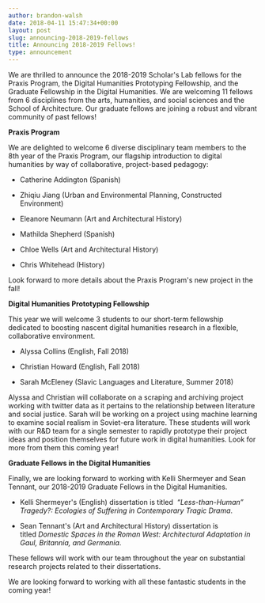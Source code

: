 ```yaml
---
author: brandon-walsh
date: 2018-04-11 15:47:34+00:00
layout: post
slug: announcing-2018-2019-fellows
title: Announcing 2018-2019 Fellows!
type: announcement
---
```


We are thrilled to announce the 2018-2019 Scholar's Lab fellows for the Praxis Program, the Digital Humanities Prototyping Fellowship, and the Graduate Fellowship in the Digital Humanities. We are welcoming 11 fellows from 6 disciplines from the arts, humanities, and social sciences and the School of Architecture. Our graduate fellows are joining a robust and vibrant community of past fellows!

**Praxis Program**

We are delighted to welcome 6 diverse disciplinary team members to the 8th year of the Praxis Program, our flagship introduction to digital humanities by way of collaborative, project-based pedagogy:



 	
  * Catherine Addington (Spanish)

 	
  * Zhiqiu Jiang (Urban and Environmental Planning, Constructed Environment)

 	
  * Eleanore Neumann (Art and Architectural History)

 	
  * Mathilda Shepherd (Spanish)

 	
  * Chloe Wells (Art and Architectural History)

 	
  * Chris Whitehead (History)


Look forward to more details about the Praxis Program's new project in the fall!

**Digital Humanities Prototyping Fellowship**

This year we will welcome 3 students to our short-term fellowship dedicated to boosting nascent digital humanities research in a flexible, collaborative environment.



 	
  * Alyssa Collins (English, Fall 2018)

 	
  * Christian Howard (English, Fall 2018)

 	
  * Sarah McEleney (Slavic Languages and Literature, Summer 2018)


Alyssa and Christian will collaborate on a scraping and archiving project working with twitter data as it pertains to the relationship between literature and social justice. Sarah will be working on a project using machine learning to examine social realism in Soviet-era literature. These students will work with our R&D team for a single semester to rapidly prototype their project ideas and position themselves for future work in digital humanities. Look for more from them this coming year!

**Graduate Fellows in the Digital Humanities**

Finally, we are looking forward to working with Kelli Shermeyer and Sean Tennant, our 2018-2019 Graduate Fellows in the Digital Humanities.



 	
  * Kelli Shermeyer's (English) dissertation is titled  _“Less-than-Human” Tragedy?: Ecologies of Suffering in Contemporary Tragic Drama_.

 	
  * Sean Tennant's (Art and Architectural History) dissertation is titled _Domestic Spaces in the Roman West: Architectural Adaptation in Gaul, Britannia, and Germania_.


These fellows will work with our team throughout the year on substantial research projects related to their dissertations.

We are looking forward to working with all these fantastic students in the coming year!
